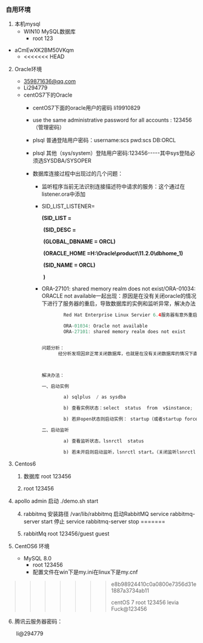 ### 自用环境

1. 本机mysql
   * WIN10  MySQL数据库
     * root  123
* aCmEwXK2BM50VKqm
     * <<<<<<< HEAD
2. Oracle环境
   * 359871636@qq.com
   * Li294779
   * centOS7下的Oracle
     * centOS7下面的oracle用户的密码 li19910829
     
     * use the same administrative password for all accounts    : 123456（管理密码）
     
     * plsql   普通登陆用户密码：username:scs  pwd:scs DB:ORCL
     
     * plsql   其他（sys/system）登陆用户密码:123456-----其中sys登陆必须选SYSDBA/SYSOPER
     
     * 数据库连接过程中出现过的几个问题：
     
       * 监听程序当前无法识别连接描述符中请求的服务：这个通过在listener.ora中添加
     
       * SID_LIST_LISTENER=
     
           **(SID_LIST =**
     
         ​         **(SID_DESC =**
     
         ​      **(GLOBAL_DBNAME = ORCL)**
     
         ​      **(ORACLE_HOME =H:\Oracle\product\11.2.0\dbhome_1)**
     
         ​      **(SID_NAME = ORCL)**
     
         ​    **)**
     
       * ORA-27101: shared memory realm does not exist/ORA-01034: ORACLE not available一起出现：原因是在没有关闭oracle的情况下进行了服务器的重启，导致数据库的实例和监听异常，解决办法
     
         ```java
                 Red Hat Enterprise Linux Servier 6.4服务器有意外重启现象，导致Oracle数据库服务无法访问。在终端中sqlplus 用户名登陆，有以下异常提示：
         
                 ORA-01034: Oracle not available
                 ORA-27101: shared memory realm does not exist
         
         
         问题分析：
               经分析发现因非正常关闭数据库，也就是在没有关闭数据库的情况下直接关机导致数据库实例和监听都没有启动。
         
         
         
         解决办法：
         
         一、启动实例
         
                 a) sqlplus  / as sysdba
         
                 b) 查看实例状态：select  status  from  v$instance;
         
                 b) 若非open状态则启动实例： startup（或者startup force）
         
         二、启动监听
         
                 a) 查看监听状态，lsnrctl  status
         
                 b) 若未开启则启动监听，lsnrctl start。（关闭监听lsnrctl stop）
         
         ```
     
   
3. Centos6 
   1. 数据库  root 123456
   
   2. root   123456
   
3. apollo  admin  启动  ./demo.sh start

   4. rabbitmq 安装路径 /var/lib/rabbitmq   启动RabbitMQ  service rabbitmq-server start  停止  service rabbitmq-server stop
     =======
   
   5. rabbitMq  root  123456/guest guest
   
2. CentOS6 环境
   * MySQL 8.0
     * root 123456
     * 配置文件在win下是my.ini在linux下是my.cnf

>>>>>>> e8b98924410c0a0800e7356d31e1887a3734ab11
>>>>>>>
>>>>>>> centOS 7   root 123456   levia Fuck@123456

6. 腾讯云服务器密码：

   ​	li@294779

